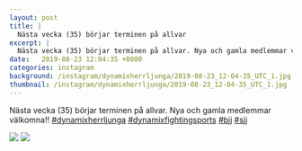```yaml
---
layout: post
title: |
  Nästa vecka (35) börjar terminen på allvar
excerpt: |
  Nästa vecka (35) börjar terminen på allvar. Nya och gamla medlemmar välkomna!!    
date:   2019-08-23 12:04:35 +0000
categories: instagram
background: /instagram/dynamixherrljunga/2019-08-23_12-04-35_UTC_1.jpg
thumbnail: /instagram/dynamixherrljunga/2019-08-23_12-04-35_UTC_1.jpg
---
```

Nästa vecka (35) börjar terminen på allvar. Nya och gamla medlemmar välkomna!! [#dynamixherrljunga](https://www.instagram.com/explore/tags/dynamixherrljunga/) [#dynamixfightingsports](https://www.instagram.com/explore/tags/dynamixfightingsports/) [#bjj](https://www.instagram.com/explore/tags/bjj/) [#sjj](https://www.instagram.com/explore/tags/sjj/)



<img src='/www-dynamix-herrljunga/instagram/dynamixherrljunga/2019-08-23_12-04-35_UTC_1.jpg' class='img-fluid' />


<img src='/www-dynamix-herrljunga/instagram/dynamixherrljunga/2019-08-23_12-04-35_UTC_2.jpg' class='img-fluid' />
